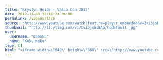 ```yaml
---
title: "Krystyn Heide - Valio Con 2012"
date: 2012-11-09 22:46:24 00:00
permalink: /videos/1476
source: "http://www.youtube.com/watch?feature=player_embedded&v=Ivi3jsBoEAo"
thumbnail: "http://i2.ytimg.com/vi/Ivi3jsBoEAo/hqdefault.jpg"
user:
  username: "domoku"
  name: "Kuku Kaka"
tags: []
html: "<iframe width=\"640\" height=\"360\" src=\"http://www.youtube.com/embed/Ivi3jsBoEAo?wmode=transparent&fs=1&feature=oembed\" frameborder=\"0\" allowfullscreen></iframe>"
---
```


